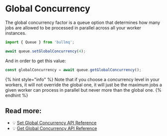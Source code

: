 # Global Concurrency

The global concurrency factor is a queue option that determines how many jobs are allowed to be processed in parallel across all your worker instances.

```typescript
import { Queue } from 'bullmq';

await queue.setGlobalConcurrency(4);
```

And in order to get this value:

```typescript
const globalConcurrency = await queue.getGlobalConcurrency();
```

{% hint style="info" %}
Note that if you choose a concurrency level in your workers, it will not override the global one, it will just be the maximum jobs a given worker can process in parallel but never more than the global one.
{% endhint %}

## Read more:

- 💡 [Set Global Concurrency API Reference](https://api.docs.bullmq.io/classes/v5.Queue.html#setGlobalConcurrency)
- 💡 [Get Global Concurrency API Reference](https://api.docs.bullmq.io/classes/v5.Queue.html#getGlobalConcurrency)
